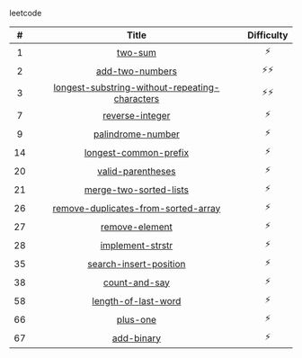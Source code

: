 leetcode

| # | Title | Difficulty |
|:---:|:---:|:---:|
| 1 | [two-sum](./1-two-sum.md) | :zap: |
| 2 | [add-two-numbers](./2-add-two-numbers.md) | ️️:zap::zap: |
| 3 | [longest-substring-without-repeating-characters](./3-longest-substring-without-repeating-characters.md) | :zap::zap: |
| 7 | [reverse-integer](./7-reverse-integer.md) | ️️:zap: |
| 9 | [palindrome-number](./9-palindrome-number.md) | ️️:zap: |
| 14 | [longest-common-prefix](./14-longest-common-prefix.md) | ️️:zap: |
| 20 | [valid-parentheses](./20-valid-parentheses.md) | ️️:zap: |
| 21 | [merge-two-sorted-lists](./21-merge-two-sorted-lists.md) | ️️:zap: |
| 26 | [remove-duplicates-from-sorted-array](./26-remove-duplicates-from-sorted-array.md) | ️️:zap: |
| 27 | [remove-element](./27-remove-element.md) | ️️:zap: |
| 28 | [implement-strstr](./28-implement-strstr.md) | ️️:zap: |
| 35 | [search-insert-position](./35-search-insert-position.md) | ️️:zap: |
| 38 | [count-and-say](./38-count-and-say.md) | ️️:zap: |
| 58 | [length-of-last-word](./58-length-of-last-word.md) | ️️:zap: |
| 66 | [plus-one](./66-plus-one.md) | ️️:zap: |
| 67 | [add-binary](./67-add-binary.md) | ️️:zap: |
